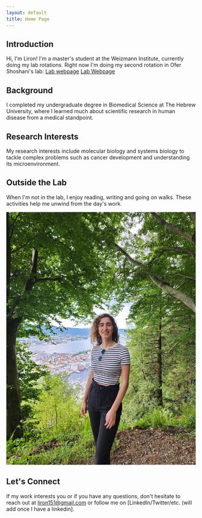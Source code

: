 ```yaml
---
layout: default
title: Home Page
---
```


## Introduction
Hi, I'm Liron! I'm a master's student at the Weizmann Institute, currently doing my lab rotations. 
Right now I'm doing my second rotation in Ofer Shoshani's lab: 
<a href="https://www.weizmann.ac.il/Biomolecular_Sciences/Shoshani/home">Lab webpage</a>
[Lab Webpage](https://www.weizmann.ac.il/Biomolecular_Sciences/Shoshani/home)

## Background
I completed my undergraduate degree in Biomedical Science at The Hebrew University, where I learned much about scientific research in human disease from a medical standpoint.  

## Research Interests
My research interests include molecular biology and systems biology to tackle complex problems such as cancer development and understanding its microenvironment. 

## Outside the Lab
When I'm not in the lab, I enjoy reading, writing and going on walks. These activities help me unwind from the day's work. 

![](/liron's_profile_pic.jpeg)

## Let's Connect
If my work interests you or if you have any questions, don't hesitate to reach out at liron151@gmail.com or follow me on [LinkedIn/Twitter/etc. (will add once I have a linkedin].



